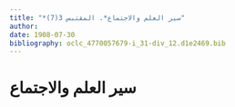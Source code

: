 ```yaml
---
title: "*سير العلم والاجتماع*. المقتبس 3(7)"
author: 
date: 1908-07-30
bibliography: oclc_4770057679-i_31-div_12.d1e2469.bib
---
```




#  سير العلم والاجتماع 

